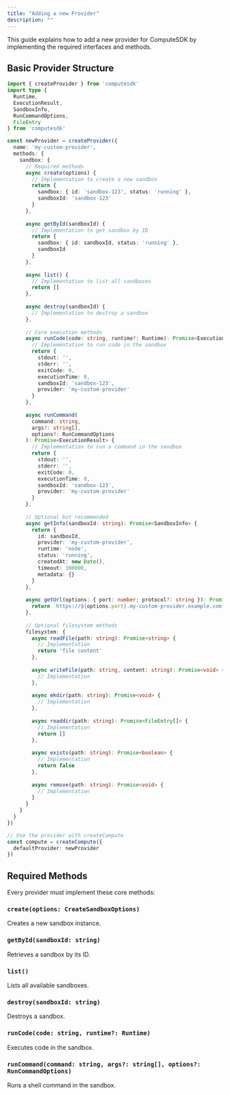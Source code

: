 ```yaml
---
title: "Adding a new Provider"
description: ""
---
```


This guide explains how to add a new provider for ComputeSDK by implementing the required interfaces and methods.

## Basic Provider Structure

```typescript
import { createProvider } from 'computesdk'
import type { 
  Runtime, 
  ExecutionResult, 
  SandboxInfo,
  RunCommandOptions,
  FileEntry
} from 'computesdk'

const newProvider = createProvider({
  name: 'my-custom-provider',
  methods: {
    sandbox: {
      // Required methods
      async create(options) {
        // Implementation to create a new sandbox
        return {
          sandbox: { id: 'sandbox-123', status: 'running' },
          sandboxId: 'sandbox-123'
        }
      },
      
      async getById(sandboxId) {
        // Implementation to get sandbox by ID
        return {
          sandbox: { id: sandboxId, status: 'running' },
          sandboxId
        }
      },
      
      async list() {
        // Implementation to list all sandboxes
        return []
      },
      
      async destroy(sandboxId) {
        // Implementation to destroy a sandbox
      },
      
      // Core execution methods
      async runCode(code: string, runtime?: Runtime): Promise<ExecutionResult> {
        // Implementation to run code in the sandbox
        return {
          stdout: '',
          stderr: '',
          exitCode: 0,
          executionTime: 0,
          sandboxId: 'sandbox-123',
          provider: 'my-custom-provider'
        }
      },
      
      async runCommand(
        command: string, 
        args?: string[], 
        options?: RunCommandOptions
      ): Promise<ExecutionResult> {
        // Implementation to run a command in the sandbox
        return {
          stdout: '',
          stderr: '',
          exitCode: 0,
          executionTime: 0,
          sandboxId: 'sandbox-123',
          provider: 'my-custom-provider'
        }
      },
      
      // Optional but recommended
      async getInfo(sandboxId: string): Promise<SandboxInfo> {
        return {
          id: sandboxId,
          provider: 'my-custom-provider',
          runtime: 'node',
          status: 'running',
          createdAt: new Date(),
          timeout: 300000,
          metadata: {}
        }
      },
      
      async getUrl(options: { port: number; protocol?: string }): Promise<string> {
        return `https://${options.port}.my-custom-provider.example.com`
      },
      
      // Optional filesystem methods
      filesystem: {
        async readFile(path: string): Promise<string> {
          // Implementation
          return 'file content'
        },
        
        async writeFile(path: string, content: string): Promise<void> {
          // Implementation
        },
        
        async mkdir(path: string): Promise<void> {
          // Implementation
        },
        
        async readdir(path: string): Promise<FileEntry[]> {
          // Implementation
          return []
        },
        
        async exists(path: string): Promise<boolean> {
          // Implementation
          return false
        },
        
        async remove(path: string): Promise<void> {
          // Implementation
        }
      }
    }
  }
})

// Use the provider with createCompute
const compute = createCompute({
  defaultProvider: newProvider
})
```

## Required Methods

Every provider must implement these core methods:

### `create(options: CreateSandboxOptions)`
Creates a new sandbox instance.

### `getById(sandboxId: string)`
Retrieves a sandbox by its ID.

### `list()`
Lists all available sandboxes.

### `destroy(sandboxId: string)`
Destroys a sandbox.

### `runCode(code: string, runtime?: Runtime)`
Executes code in the sandbox.

### `runCommand(command: string, args?: string[], options?: RunCommandOptions)`
Runs a shell command in the sandbox.